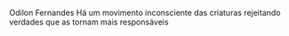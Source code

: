 Odilon Fernandes
Há um movimento inconsciente das criaturas rejeitando verdades que as tornam mais responsáveis
